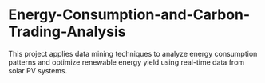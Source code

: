 # Energy-Consumption-and-Carbon-Trading-Analysis
This project applies data mining techniques to analyze energy consumption patterns and optimize renewable energy yield using real-time data from solar PV systems.
